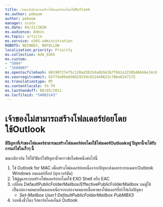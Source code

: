 ```yaml
---
title: เจ้าของไม่สามารถสร้างโฟลเดอร์ย่อยโดยใช้Outlook
ms.author: pebaum
author: pebaum
manager: scotv
ms.date: 04/21/2020
ms.audience: Admin
ms.topic: article
ms.service: o365-administration
ROBOTS: NOINDEX, NOFOLLOW
localization_priority: Priority
ms.collection: Adm_O365
ms.custom:
- "5884"
- "3500007"
ms.openlocfilehash: 60190727e75c120ad3915da8b563b7f6b1a3238b46bb6e14cbf956365e1a84e0
ms.sourcegitcommit: b5f7da89a650d2915dc652449623c78be6247175
ms.translationtype: MT
ms.contentlocale: th-TH
ms.lasthandoff: 08/05/2021
ms.locfileid: "54063143"
---
```

# <a name="owner-cannot-create-sub-folder-using-outlook"></a>เจ้าของไม่สามารถสร้างโฟลเดอร์ย่อยโดยใช้Outlook

**มีปัญหาที่เจ้าของโฟลเดอร์สาธารณะสร้างโฟลเดอร์ย่อยโดยใช้โฟลเดอร์Outlookอยู่ ปัญหานี้จะได้รับการแก้ไขในเร็วๆ นี้**

ขณะเดียวกัน ให้ใช้วิธีแก้ไขปัญหาชั่วคราวข้อใดข้อหนึ่งต่อไปนี้

1. ใช้ Outlook for MAC เพื่อสร้างโฟลเดอร์ย่อยเนื่องจากปัญหาส่งผลกระทบเฉพาะOutlook Windows บนเดสก์ท็อป (ทุกเวอร์ชัน)
2. ให้ผู้ดูแลระบบสร้างโฟลเดอร์ย่อยโดยใช้ EXO Shell หรือ EAC
3. เปลี่ยน DefaultPublicFolderMailbox/EffectivePublicFolderMailbox บนผู้ใช้เป็นกล่องจดหมายอื่นนอกเหนือจากกล่องจดหมายเนื้อหาของโฟลเดอร์ที่ทําให้เกิดปัญหา  
    - *Set-Mailbox User1 DefaultPublicFolderMailbox PubMBX3*
4. รอหนึ่งชั่วโมง รีสตาร์ตไคลเอ็นต์ Outlook